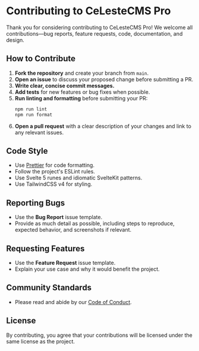 # Contributing to CeLesteCMS Pro

Thank you for considering contributing to CeLesteCMS Pro! We welcome all contributions—bug reports, feature requests, code, documentation, and design.

## How to Contribute

1. **Fork the repository** and create your branch from `main`.
2. **Open an issue** to discuss your proposed change before submitting a PR.
3. **Write clear, concise commit messages.**
4. **Add tests** for new features or bug fixes when possible.
5. **Run linting and formatting** before submitting your PR:
   ```bash
   npm run lint
   npm run format
   ```
6. **Open a pull request** with a clear description of your changes and link to any relevant issues.

## Code Style
- Use [Prettier](https://prettier.io/) for code formatting.
- Follow the project's ESLint rules.
- Use Svelte 5 runes and idiomatic SvelteKit patterns.
- Use TailwindCSS v4 for styling.

## Reporting Bugs
- Use the **Bug Report** issue template.
- Provide as much detail as possible, including steps to reproduce, expected behavior, and screenshots if relevant.

## Requesting Features
- Use the **Feature Request** issue template.
- Explain your use case and why it would benefit the project.

## Community Standards
- Please read and abide by our [Code of Conduct](./CODE_OF_CONDUCT.md).

## License
By contributing, you agree that your contributions will be licensed under the same license as the project.
